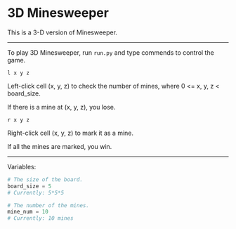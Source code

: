 # 3D Minesweeper

This is a 3-D version of Minesweeper.

-------------------------------------------------------

To play 3D Minesweeper, run `run.py` and type commends to control the game.



```
l x y z
```

Left-click cell (x, y, z) to check the number of mines, where 0 <= x, y, z < board_size.

If there is a mine at (x, y, z), you lose.




```
r x y z
```

Right-click cell (x, y, z) to mark it as a mine.

If all the mines are marked, you win.

-------------------------------------------------------

Variables:

``` Python
# The size of the board.
board_size = 5
# Currently: 5*5*5

# The number of the mines.
mine_num = 10
# Currently: 10 mines
```
